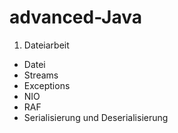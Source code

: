 # advanced-Java

1. Dateiarbeit
  - Datei
  - Streams
  - Exceptions
  - NIO
  - RAF
  - Serialisierung und Deserialisierung
